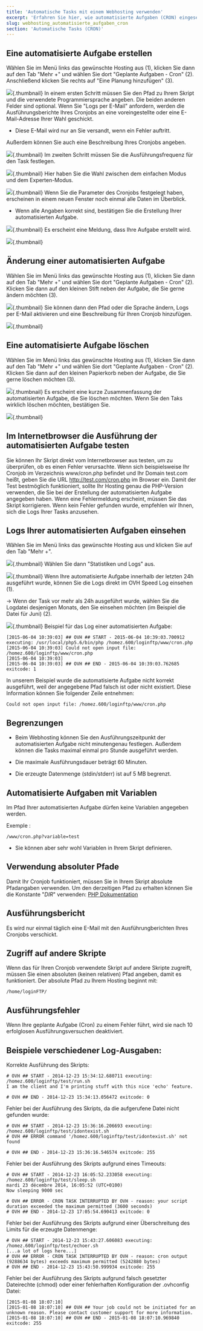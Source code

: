 ```yaml
---
title: 'Automatische Tasks mit einem Webhosting verwenden'
excerpt: 'Erfahren Sie hier, wie automatisierte Aufgaben (CRON) eingesetzt werden können'
slug: webhosting_automatisierte_aufgaben_cron
section: 'Automatische Tasks (CRON)'
---
```



## Eine automatisierte Aufgabe erstellen
Wählen Sie im Menü links das gewünschte Hosting aus (1), klicken Sie dann auf den Tab "Mehr +" und wählen Sie dort "Geplante Aufgaben - Cron" (2). Anschließend klicken Sie rechts auf "Eine Planung hinzufügen" (3).

![](images/3261.png){.thumbnail}
In einem ersten Schritt müssen Sie den Pfad zu Ihrem Skript und die verwendete Programmiersprache angeben.
Die beiden anderen Felder sind optional. Wenn Sie "Logs per E-Mail" anfordern, werden die Ausführungsberichte Ihres Cronjobs an eine voreingestellte oder eine E-Mail-Adresse Ihrer Wahl geschickt.


- Diese E-Mail wird nur an Sie versandt, wenn ein Fehler auftritt.


Außerdem können Sie auch eine Beschreibung Ihres Cronjobs angeben.

![](images/3262.png){.thumbnail}
Im zweiten Schritt müssen Sie die Ausführungsfrequenz für den Task festlegen.

![](images/3264.png){.thumbnail}
Hier haben Sie die Wahl zwischen dem einfachen Modus und dem Experten-Modus.

![](images/3265.png){.thumbnail}
Wenn Sie die Parameter des Cronjobs festgelegt haben, erscheinen in einem neuen Fenster noch einmal alle Daten im Überblick.


- Wenn alle Angaben korrekt sind, bestätigen Sie die Erstellung Ihrer automatisierten Aufgabe.



![](images/3266.png){.thumbnail}
Es erscheint eine Meldung, dass Ihre Aufgabe erstellt wird.

![](images/3267.png){.thumbnail}


## Änderung einer automatisierten Aufgabe
Wählen Sie im Menü links das gewünschte Hosting aus (1), klicken Sie dann auf den Tab "Mehr +" und wählen Sie dort "Geplante Aufgaben - Cron" (2). Klicken Sie dann auf den kleinen Stift neben der Aufgabe, die Sie gerne ändern möchten (3).

![](images/3268.png){.thumbnail}
Sie können dann den Pfad oder die Sprache ändern, Logs per E-Mail aktivieren und eine Beschreibung für Ihren Cronjob hinzufügen.

![](images/3269.png){.thumbnail}


## Eine automatisierte Aufgabe löschen
Wählen Sie im Menü links das gewünschte Hosting aus (1), klicken Sie dann auf den Tab "Mehr +" und wählen Sie dort "Geplante Aufgaben - Cron" (2). Klicken Sie dann auf den kleinen Papierkorb neben der Aufgabe, die Sie gerne löschen möchten (3).

![](images/3270.png){.thumbnail}
Es erscheint eine kurze Zusammenfassung der automatisierten Aufgabe, die Sie löschen möchten.
Wenn Sie den Taks wirklich löschen möchten, bestätigen Sie.

![](images/3271.png){.thumbnail}


## Im Internetbrowser die Ausführung der automatisierten Aufgabe testen
Sie können Ihr Skript direkt vom Internetbrowser aus testen, um zu überprüfen, ob es einen Fehler verursachte.
Wenn sich beispielsweise Ihr Cronjob im Verzeichnis www/cron.php befindet und Ihr Domain test.com heißt, geben Sie die URL http://test.com/cron.php im Browser ein.
Damit der Test bestmöglich funktioniert, sollte Ihr Hosting genau die PHP-Version verwenden, die Sie bei der Erstellung der automatisierten Aufgabe angegeben haben.
Wenn eine Fehlermeldung erscheint, müssen Sie das Skript korrigieren.
Wenn kein Fehler gefunden wurde, empfehlen wir Ihnen, sich die Logs Ihrer Tasks anzusehen.


## Logs Ihrer automatisierten Aufgaben einsehen
Wählen Sie im Menü links das gewünschte Hosting aus und klicken Sie auf den Tab "Mehr +".

![](images/4012.png){.thumbnail}
Wählen Sie dann "Statistiken und Logs" aus.

![](images/4013.png){.thumbnail}
Wenn Ihre automatisierte Aufgabe innerhalb der letzten 24h ausgeführt wurde, können Sie die Logs direkt im OVH Speed Log einsehen (1).

-> Wenn der Task vor mehr als 24h ausgeführt wurde, wählen Sie die Logdatei desjenigen Monats, den Sie einsehen möchten (im Beispiel die Datei für Juni) (2).

![](images/3274.png){.thumbnail}
Beispiel für das Log einer automatisierten Aufgabe:


```
[2015-06-04 10:39:03] ## OVH ## START - 2015-06-04 10:39:03.700912 executing: /usr/local/php5.6/bin/php /homez.600/loginftp/www/cron.php
[2015-06-04 10:39:03] Could not open input file: /homez.600/loginftp/www/cron.php
[2015-06-04 10:39:03]
[2015-06-04 10:39:03] ## OVH ## END - 2015-06-04 10:39:03.762685 exitcode: 1
```


In unserem Beispiel wurde die automatisierte Aufgabe nicht korrekt ausgeführt, weil der angegebene Pfad falsch ist oder nicht existiert. Diese Information können Sie folgender Zeile entnehmen:


```
Could not open input file: /homez.600/loginftp/www/cron.php
```




## Begrenzungen

- Beim Webhosting können Sie den Ausführungszeitpunkt der automatisierten Aufgabe nicht minutengenau festlegen. Außerdem können die Tasks maximal einmal pro Stunde ausgeführt werden.

- Die maximale Ausführungsdauer beträgt 60 Minuten.

- Die erzeugte Datenmenge (stdin/stderr) ist auf 5 MB begrenzt.




## Automatisierte Aufgaben mit Variablen
Im Pfad Ihrer automatisierten Aufgabe dürfen keine Variablen angegeben werden.

Exemple :

```
/www/cron.php?variable=test
```



- Sie können aber sehr wohl Variablen in Ihrem Skript definieren.




## Verwendung absoluter Pfade
Damit Ihr Cronjob funktioniert, müssen Sie in Ihrem Skript absolute Pfadangaben verwenden.
Um den derzeitigen Pfad zu erhalten können Sie die Konstante "_DIR_" verwenden:
[PHP Dokumentation](http://php.net/manual/de/language.constants.predefined.php)


## Ausführungsbericht
Es wird nur einmal täglich eine E-Mail mit den Ausführungberichten Ihres Cronjobs verschickt.


## Zugriff auf andere Skripte
Wenn das für Ihren Cronjob verwendete Skript auf andere Skripte zugreift, müssen Sie einen absoluten (keinen relativen) Pfad angeben, damit es funktioniert. Der absolute Pfad zu Ihrem Hosting beginnt mit:


```
/home/loginFTP/
```




## Ausführungsfehler
Wenn Ihre geplante Aufgabe (Cron) zu einem Fehler führt, wird sie nach 10 erfolglosen Ausführungsversuchen deaktiviert.


## Beispiele verschiedener Log-Ausgaben:
Korrekte Ausführung des Skripts:

```
# OVH ## START - 2014-12-23 15:34:12.680711 executing: /homez.600/loginftp/test/run.sh
I am the client and I'm printing stuff with this nice 'echo' feature.

# OVH ## END - 2014-12-23 15:34:13.056472 exitcode: 0
```


Fehler bei der Ausführung des Skripts, da die aufgerufene Datei nicht gefunden wurde:

```
# OVH ## START - 2014-12-23 15:36:16.206693 executing: /homez.600/loginftp/test/idontexist.sh
# OVH ## ERROR command '/homez.600/loginftp/test/idontexist.sh' not found

# OVH ## END - 2014-12-23 15:36:16.546574 exitcode: 255
```


Fehler bei der Ausführung des Skripts aufgrund eines Timeouts:

```
# OVH ## START - 2014-12-23 16:05:52.233058 executing: /homez.600/loginftp/test/sleep.sh
mardi 23 décembre 2014, 16:05:52 (UTC+0100)
Now sleeping 9000 sec

# OVH ## ERROR - CRON TASK INTERRUPTED BY OVH - reason: your script duration exceeded the maximum permitted (3600 seconds)
# OVH ## END - 2014-12-23 17:05:54.690413 exitcode: 0
```


Fehler bei der Ausführung des Skripts aufgrund einer Überschreitung des Limits für die erzeugte Datenmenge:

```
# OVH ## START - 2014-12-23 15:43:27.606083 executing: /homez.600/loginftp/test/echoer.sh
[...a lot of logs here...]
# OVH ## ERROR - CRON TASK INTERRUPTED BY OVH - reason: cron output (9288634 bytes) exceeds maximum permitted (5242880 bytes)
# OVH ## END - 2014-12-23 15:43:50.999934 exitcode: 255
```


Fehler bei der Ausführung des Skripts aufgrund falsch gesetzter Dateirechte (chmod) oder einer fehlerhaften Konfiguration der .ovhconfig Datei:

```
[2015-01-08 18:07:10]
[2015-01-08 18:07:10] ## OVH ## Your job could not be initiated for an unknown reason. Please contact customer support for more information.
[2015-01-08 18:07:10] ## OVH ## END - 2015-01-08 18:07:10.969840 exitcode: 255
```



